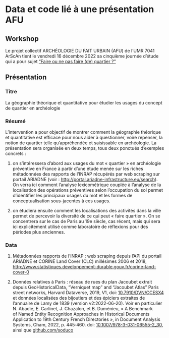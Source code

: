 
# Data et code lié à une présentation AFU

## Workshop

Le projet collectif ARCHÉOLOGIE DU FAIT URBAIN (AFU) de l’UMR 7041
ArScAn tient le vendredi 16 décembre 2022 sa cinquième journée d’étude
qui a pour sujet [“Faire ou ne pas faire (de) quartier
?”](https://faiturbain.hypotheses.org/journee-du-16-decembre-2022-faire-ou-ne-pas-faire-de-quartier-2)

## Présentation

### Titre

La géographie théorique et quantitative pour étudier les usages du
concept de quartier en archéologie

### Résumé

L’intervention a pour objectif de montrer comment la géographie
théorique et quantitative est efficace pour nous aider à questionner,
voire repenser, la notion de quartier telle qu’appréhendée et
saisissable en archéologie. La présentation sera organisée en deux
temps, tous deux ponctués d’exemples concrets :

1.  on s’intéressera d’abord aux usages du mot « quartier » en
    archéologie préventive en France à partir d’une étude menée sur les
    riches métadonnées des rapports de l’INRAP récupérés par web
    scraping sur portail ARIADNE (voir :
    <http://portal.ariadne-infrastructure.eu/search>). On verra ici
    comment l’analyse lexicométrique couplée à l’analyse de la
    localisation des opérations préventives selon l’occupation du sol
    permet d’identifier les principaux usages du mot et les formes de
    conceptualisation sous-jacentes à ces usages.

2.  on étudiera ensuite comment les localisations des activités dans la
    ville permet de percevoir la diversité de ce qui peut « faire
    quartier ». On se concentrera sur le cas de Paris au 19e siècle, cas
    récent, mais qui sera ici explicitement utilisé comme laboratoire de
    réflexions pour des périodes plus anciennes.

### Data

1.  Métadonnées rapports de l’INRAP : web scraping depuis l’API du
    portail ARIADNE et CORINE Land Cover (CLC) millésimes 2006 et 2018,
    <http://www.statistiques.developpement-durable.gouv.fr/corine-land-cover-0>

2.  Données relatives à Paris : réseau de rues du plan Jacoubet extrait
    depuis GeoHistoricalData, “Verniquet map” and “Jacoubet Atlas” Paris
    street networks, Harvard Dataverse, 2019, V1, doi:
    [10.7910/DVN/CCESX4](https://doi.org/10.7910/DVN/CCESX4) et données
    localisées des bijoutiers et des épiciers extraites de l’annuaire de
    Lamy de 1839 (version v2:2022-06-20). Voir en particulier N.
    Abadie, E. Carlinet, J. Chazalon, et B. Duménieu, « A Benchmark
    of Named Entity Recognition Approaches in Historical Documents
    Application to 19th Century French Directories », in Document
    Analysis Systems, Cham, 2022, p. 445‑460. doi:
    [10.1007/978-3-031-06555-2_30](https://doi.org/10.1007/978-3-031-06555-2_30),
    ainsi que [github.com/soduco](https://github.com/soduco)
